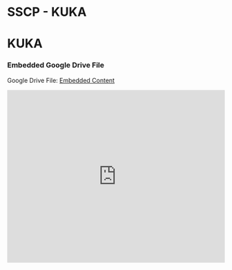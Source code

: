 # SSCP - KUKA

# KUKA

[](https://drive.google.com/folderview?id=139zp7V4mpuHFkgkszre4yZ6FS0MMhRNp)

### Embedded Google Drive File

Google Drive File: [Embedded Content](https://drive.google.com/embeddedfolderview?id=139zp7V4mpuHFkgkszre4yZ6FS0MMhRNp#list)

<iframe width="100%" height="400" src="https://drive.google.com/embeddedfolderview?id=139zp7V4mpuHFkgkszre4yZ6FS0MMhRNp#list" frameborder="0"></iframe>

